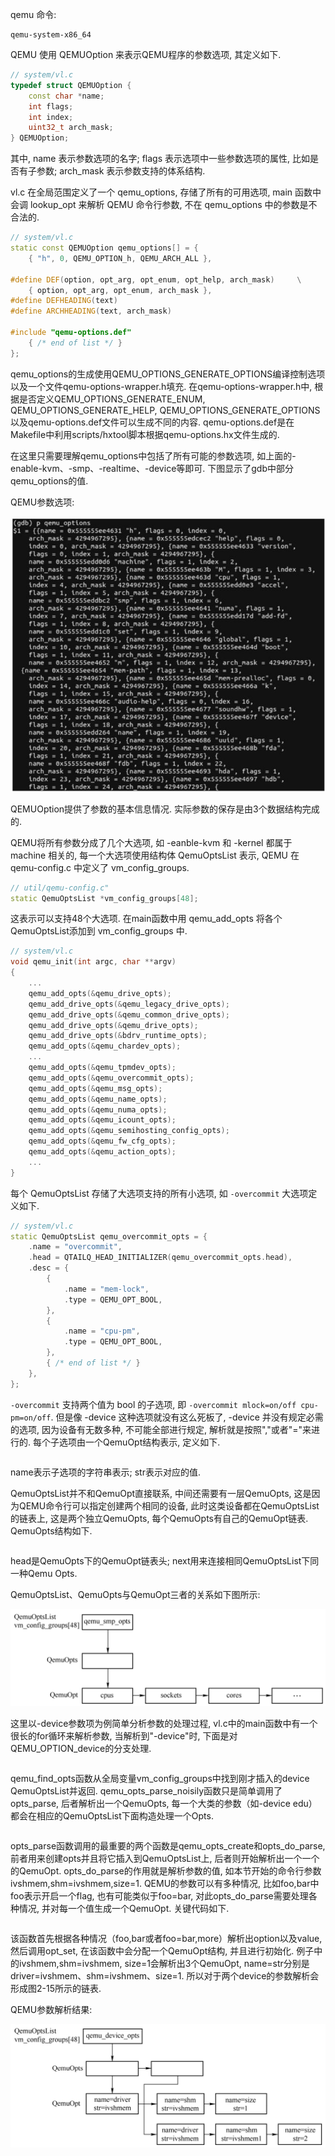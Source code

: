 
qemu 命令:

```
qemu-system-x86_64
```

QEMU 使用 QEMUOption 来表示QEMU程序的参数选项, 其定义如下.

```cpp
// system/vl.c
typedef struct QEMUOption {
    const char *name;
    int flags;
    int index;
    uint32_t arch_mask;
} QEMUOption;
```

其中, name 表示参数选项的名字; flags 表示选项中一些参数选项的属性, 比如是否有子参数; arch_mask 表示参数支持的体系结构.

vl.c 在全局范围定义了一个 qemu_options, 存储了所有的可用选项, main 函数中会调 lookup_opt 来解析 QEMU 命令行参数, 不在 qemu_options 中的参数是不合法的.

```cpp
// system/vl.c
static const QEMUOption qemu_options[] = {
    { "h", 0, QEMU_OPTION_h, QEMU_ARCH_ALL },

#define DEF(option, opt_arg, opt_enum, opt_help, arch_mask)     \
    { option, opt_arg, opt_enum, arch_mask },
#define DEFHEADING(text)
#define ARCHHEADING(text, arch_mask)

#include "qemu-options.def"
    { /* end of list */ }
};
```

qemu_options的生成使用QEMU_OPTIONS_GENERATE_OPTIONS编译控制选项以及一个文件qemu-options-wrapper.h填充. 在qemu-options-wrapper.h中, 根据是否定义QEMU_OPTIONS_GENERATE_ENUM, QEMU_OPTIONS_GENERATE_HELP, QEMU_OPTIONS_GENERATE_OPTIONS以及qemu-options.def文件可以生成不同的内容. qemu-options.def是在Makefile中利用scripts/hxtool脚本根据qemu-options.hx文件生成的.

在这里只需要理解qemu_options中包括了所有可能的参数选项, 如上面的-enable-kvm、-smp、-realtime、-device等即可. 下图显示了gdb中部分qemu_options的值.

QEMU参数选项:

![2024-06-22-23-34-03.png](./images/2024-06-22-23-34-03.png)

QEMUOption提供了参数的基本信息情况. 实际参数的保存是由3个数据结构完成的.

QEMU将所有参数分成了几个大选项, 如 -eanble-kvm 和 -kernel 都属于 machine 相关的, 每一个大选项使用结构体 QemuOptsList 表示, QEMU 在 qemu-config.c 中定义了 vm_config_groups.

```cpp
// util/qemu-config.c"
static QemuOptsList *vm_config_groups[48];
```

这表示可以支持48个大选项. 在main函数中用 qemu_add_opts 将各个QemuOptsList添加到 vm_config_groups 中.

```cpp
// system/vl.c
void qemu_init(int argc, char **argv)
{
    ...
    qemu_add_opts(&qemu_drive_opts);
    qemu_add_drive_opts(&qemu_legacy_drive_opts);
    qemu_add_drive_opts(&qemu_common_drive_opts);
    qemu_add_drive_opts(&qemu_drive_opts);
    qemu_add_drive_opts(&bdrv_runtime_opts);
    qemu_add_opts(&qemu_chardev_opts);
    ...
    qemu_add_opts(&qemu_tpmdev_opts);
    qemu_add_opts(&qemu_overcommit_opts);
    qemu_add_opts(&qemu_msg_opts);
    qemu_add_opts(&qemu_name_opts);
    qemu_add_opts(&qemu_numa_opts);
    qemu_add_opts(&qemu_icount_opts);
    qemu_add_opts(&qemu_semihosting_config_opts);
    qemu_add_opts(&qemu_fw_cfg_opts);
    qemu_add_opts(&qemu_action_opts);
    ...
}
```

每个 QemuOptsList 存储了大选项支持的所有小选项, 如 `-overcommit` 大选项定义如下.

```cpp
// system/vl.c
static QemuOptsList qemu_overcommit_opts = {
    .name = "overcommit",
    .head = QTAILQ_HEAD_INITIALIZER(qemu_overcommit_opts.head),
    .desc = {
        {
            .name = "mem-lock",
            .type = QEMU_OPT_BOOL,
        },
        {
            .name = "cpu-pm",
            .type = QEMU_OPT_BOOL,
        },
        { /* end of list */ }
    },
};
```

`-overcommit` 支持两个值为 bool 的子选项, 即 `-overcommit mlock=on/off cpu-pm=on/off`. 但是像 -device 这种选项就没有这么死板了, -device 并没有规定必需的选项, 因为设备有无数多种, 不可能全部进行规定, 解析就是按照","或者"="来进行的. 每个子选项由一个QemuOpt结构表示, 定义如下.

```cpp

```

name表示子选项的字符串表示; str表示对应的值.

QemuOptsList并不和QemuOpt直接联系, 中间还需要有一层QemuOpts, 这是因为QEMU命令行可以指定创建两个相同的设备, 此时这类设备都在QemuOptsList的链表上, 这是两个独立QemuOpts, 每个QemuOpts有自己的QemuOpt链表. QemuOpts结构如下.

```cpp

```

head是QemuOpts下的QemuOpt链表头; next用来连接相同QemuOptsList下同一种Qemu Opts.

QemuOptsList、QemuOpts与QemuOpt三者的关系如下图所示:

![2024-06-22-23-56-08.png](./images/2024-06-22-23-56-08.png)

这里以-device参数项为例简单分析参数的处理过程, vl.c中的main函数中有一个很长的for循环来解析参数, 当解析到"-device"时, 下面是对QEMU_OPTION_device的分支处理.

```cpp

```

qemu_find_opts函数从全局变量vm_config_groups中找到刚才插入的device QemuOptsList并返回. qemu_opts_parse_noisily函数只是简单调用了opts_parse, 后者解析出一个QemuOpts, 每一个大类的参数（如-device edu）都会在相应的QemuOptsList下面构造处理一个Opts.

```cpp

```

opts_parse函数调用的最重要的两个函数是qemu_opts_create和opts_do_parse, 前者用来创建opts并且将它插入到QemuOptsList上, 后者则开始解析出一个一个的QemuOpt. opts_do_parse的作用就是解析参数的值, 如本节开始的命令行参数ivshmem,shm=ivshmem,size=1. QEMU的参数可以有多种情况, 比如foo,bar中foo表示开启一个flag, 也有可能类似于foo=bar, 对此opts_do_parse需要处理各种情况, 并对每一个值生成一个QemuOpt. 关键代码如下.

```cpp

```

该函数首先根据各种情况（foo,bar或者foo=bar,more）解析出option以及value, 然后调用opt_set, 在该函数中会分配一个QemuOpt结构, 并且进行初始化. 例子中的ivshmem,shm=ivshmem, size=1会解析出3个QemuOpt, name=str分别是driver=ivshmem、shm=ivshmem、size=1. 所以对于两个device的参数解析会形成图2-15所示的链表.

QEMU参数解析结果:

![2024-06-22-23-58-20.png](./images/2024-06-22-23-58-20.png)

